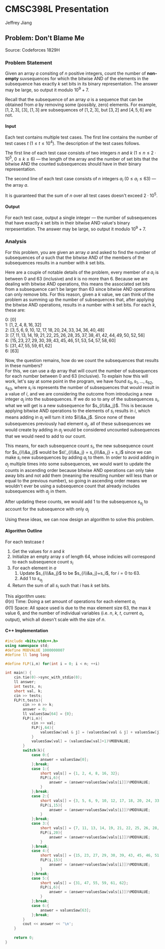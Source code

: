 # CMSC398L Presentation
Jeffrey Jiang
## Problem: Don't Blame Me
Source: Codeforces 1829H

### Problem Statement
Given an array $a$ consiting of $n$ positive integers, count the number of **non-empty** suvsequences for which the bitwise $\mathsf{AND}$ of the elements in the subsequence has exactly $k$ set bits in its binary representation. The answer may be large, so output it modulo $10^9+7$.

Recall that the subsequence of an array $a$ is a sequence that can be obtained from $a$ by removing some (possibly, zero) elements. For example, $[1,2,3]$, $[3]$, $[1,3]$ are subsequences of $[1,2,3]$, but $[3,2]$ and $[4,5,6]$ are not.

#### Input
Each test contains multiple test cases. The first line contains the number of test cases $t$ ($1 \leq t \leq 10^4$). The description of the test cases follows.

The first line of each test case consists of two integers $n$ and $k$ ($1 \leq n \leq 2 \cdot 10^5$, $0 \leq k \leq 6$) — the length of the array and the number of set bits that the bitwise $\mathsf{AND}$ the counted subsequences should have in their binary representation.

The second line of each test case consists of $n$ integers $a_i$ ($0 \leq a_i \leq 63$) — the array $a$.

It is guaranteed that the sum of $n$ over all test cases doesn't exceed $2 \cdot 10^5$.

#### Output
For each test case, output a single integer — the number of subsequences that have exactly $k$ set bits in their bitwise $\mathsf{AND}$ value's binary rerpesentation. The answer may be large, so output it modulo $10^9+7$.

### Analysis
For this problem, you are given an array $a$ and asked to find the number of subsequences of $a$ such that the bitwise $\mathsf{AND}$ of the members of the subsequences results in a number with $k$ set bits. 

Here are a couple of notable details of the problem, every member of $a$ $a_i$ is between $0$ and $63$ (inclusive) and $k$ is no more than $6$. Because we are dealing with bitwise $\mathsf{AND}$ operations, this means the associated set bits from a subsequence can't be larger than $63$ since bitwise $\mathsf{AND}$ operations can only remove bits. For this reason, given a $k$ value, we can think of the problem as summing up the number of subsequences that, after applying the bitwise $\mathsf{AND}$ operations, results in a number with $k$ set bits. For each $k$, these are:

$0$: $[0]$\
$1$: $[1, 2, 4, 8, 16, 32]$\
$2$: $[3, 5, 6, 9, 10, 12, 17, 18, 20, 24, 33, 34, 36, 40, 48]$\
$3$: $[7, 11, 13, 14, 19, 21, 22, 25, 26, 28, 35, 37, 38, 41, 42, 44, 49, 50, 52, 56]$\
$4$: $[15, 23, 27, 29, 30, 39, 43, 45, 46, 51, 53, 54, 57, 58, 60]$\
$5$: $[31, 47, 55, 59, 61, 62]$\
$6$: $[63]$

Now, the question remains, how do we count the subsequences that results in these numbers?\
For this, we can use a dp array that will count the number of subsequences for each number between $0$ and $63$ (inclusive). To explain how this will work, let's say at some point in the program, we have found $s_0, s_1, \dots, s_{62}, s_{63}$, where $s_i$ is represents the number of subsequences that would result in a value of $i$, and we are considering the outcome from introducing a new integer $a_j$ into the subsequences. If we do so to any of the subsequences $s_i$, what we will get is a new subsequence for $s_{i\\&a_j}$. This is because applying bitwise $\mathsf{AND}$ operations to the elements of $s_i$ results in $i$, which means adding in $a_j$ will turn it into $i\\&a_j$. Since none of these subsequences previously had element $a_j$, all of these subsequences we would create by adding in $a_j$ would be considered uncounted subsequences that we would need to add to our count. 

This means, for each subsequence count $s_i$, the new subsequence count for $s_{i\\&a_j}$ would be $s\'_{i\\&a_j} = s_{i\\&a_j} + s_i$ since we can make $s_i$ new subsequences by adding $a_j$ to them. In order to avoid adding in $a_j$ multiple times into some subsequences, we would want to update the counts in ascending order because bitwise $\mathsf{AND}$ operations can only take away bits and not add them (meaning the resulting number will less than or equal to the previous number), so going in ascending order means we wouldn't ever be using a subsequence count that already includes subsequences with $a_j$ in them.

After updating these counts, we would add $1$ to the subsequence $s_{a_j}$ to account for the subsequence with only $a_j$

Using these ideas, we can now design an algorithm to solve this problem.

#### Algorithm Outline
For each testcase $t$ 
1. Get the values for $n$ and $k$ 
2. Initialize an empty array $s$ of length 64, whose indicies will correspond to each subsequence count $s_i$
3. For each element in $a$
   1. Update $s_{i\\&a_j}$ to be $s_{i\\&a_j}+s_i$, for $i = 0$ to $63$.
   2. Add $1$ to $s_{a_j}$
4. Return the sum of all $s_i$ such that $i$ has $k$ set bits.

This algorithm uses: \
$\Theta(n)$ Time: Doing a set amount of operations for each element $a_i$  
$\Theta(1)$ Space: All space used is due to the max element size $63$, the max $k$ value $6$, and the number of individual variables (i.e. $n$, $k$, $t$, current $a_i$, output), which all doesn't scale with the size of $n$. 

#### C++ Implementation
```c++
#include <bits/stdc++.h>
using namespace std;
#define MODVALUE 1000000007
#define ll long long

#define FLP(i,n) for(int i = 0; i < n; ++i)
 
int main() {
    cin.tie(0)->sync_with_stdio(0);
    ll answer;
    int tests, n;
    short val, k;
    cin >> tests;
    FLP(t,tests){
        cin >> n >> k;
        answer = 0;
        ll valuesSaw[64] = {0};
        FLP(i,n){
            cin >> val;
            FLP(j,64){
                valuesSaw[val & j] = (valuesSaw[val & j] + valuesSaw[j])%MODVALUE;
            }
            valuesSaw[val] = (valuesSaw[val]+1)%MODVALUE;
        }
        switch(k){
            case 0:{
                answer = valuesSaw[0];
            };break;
            case 1:{
                short vals[] = {1, 2, 4, 8, 16, 32};
                FLP(i,6){
                    answer = (answer+valuesSaw[vals[i]])%MODVALUE;
                }
            };break;
            case 2:{
                short vals[] = {3, 5, 6, 9, 10, 12, 17, 18, 20, 24, 33, 34, 36, 40, 48};
                FLP(i,15){
                    answer = (answer+valuesSaw[vals[i]])%MODVALUE;
                }
            };break;
            case 3:{
                short vals[] = {7, 11, 13, 14, 19, 21, 22, 25, 26, 28, 35, 37, 38, 41, 42, 44, 49, 50, 52, 56};
                FLP(i,20){
                    answer = (answer+valuesSaw[vals[i]])%MODVALUE;
                }
            };break;
            case 4:{
                short vals[] = {15, 23, 27, 29, 30, 39, 43, 45, 46, 51, 53, 54, 57, 58, 60};
                FLP(i,15){
                    answer = (answer+valuesSaw[vals[i]])%MODVALUE;
                }
            };break;
            case 5:{
                short vals[] = {31, 47, 55, 59, 61, 62};
                FLP(i,6){
                    answer = (answer+valuesSaw[vals[i]])%MODVALUE;
                }
            };break;
            case 6:{
                answer = valuesSaw[63];
            };break;
        }
        cout << answer << '\n';
    }
 
    return 0;
}
```